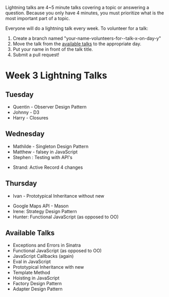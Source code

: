 Lightning talks are 4~5 minute talks covering a topic or answering a question.
Because you only have 4 minutes, you must prioritize what is the most important
part of a topic.

Everyone will do a lightning talk every week. To volunteer for a talk:

1. Create a branch named "your-name-volunteers-for--talk-x-on-day-y"
2. Move the talk from the [available talks](#availabl-talks) to the appropriate
   day.
3. Put your name in front of the talk title.
4. Submit a pull request!

# Week 3 Lightning Talks

## Tuesday

  *  Quentin - Observer Design Pattern
  *  Johnny - D3
  *  Harry - Closures

## Wednesday
  *  Mathilde - Singleton Design Pattern
  *  Matthew - falsey in JavaScript
  *  Stephen : Testing with API's
  - Strand: Active Record 4 changes

## Thursday
  *  Ivan - Prototypical Inheritance without new
  - Google Maps API - Mason
  - Irene: Strategy Design Pattern
  - Hunter: Functional JavaScript (as opposed to OO)

## Available Talks
  *  Exceptions and Errors in Sinatra
  *  Functional JavaScript (as opposed to OO)
  *  JavaScript Callbacks (again)
  *  Eval in JavaScript
  *  Prototypical Inheritance with new
  *  Template Method
  *  Hoisting in JavaScript
  *  Factory Design Pattern
  *  Adapter Design Pattern
